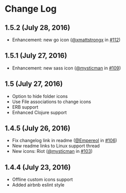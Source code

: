 # Change Log

## 1.5.2 (July 28, 2016)
- Enhancement: new go icon ([@xmattstrongx](hhttps://github.com/xmattstrongx) in [#112](https://github.com/robertohuertasm/vscode-icons/pull/112))

## 1.5.1 (July 27, 2016)
- Enhancement: new sass icon ([@mysticman](https://github.com/mysticman) in [#109](https://github.com/robertohuertasm/vscode-icons/pull/109))

## 1.5 (July 27, 2016)

- Option to hide folder icons
- Use File associations to change icons
- ERB support
- Enhanced Clojure support

## 1.4.5 (July 26, 2016)
- Fix changelog link in readme ([@Empereol](https://github.com/Empereol) in [#106](https://github.com/robertohuertasm/vscode-icons/pull/106))
- New readme links to Linux support thread
- New icons: Riot ([@mysticman](https://github.com/mysticman) in [#103](https://github.com/robertohuertasm/vscode-icons/pull/103))

## 1.4.4 (July 23, 2016)
- Offline custom icons support
- Added airbnb eslint style

